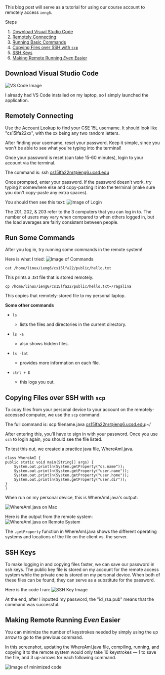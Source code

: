 This blog post will serve as a tutorial for using our course account to remotely access ```ieng6```.

Steps
1. [Download Visual Studio Code](#download-visual-studio-code)
2. [Remotely Connecting](#remotely-connecting)
3. [Running Basic Commands](#running-basic-commands)
4. [Copying Files over SSH with ```scp```](#copying-files-over-SSH-with-```scp```)
5. [SSH Keys](#ssh-keys)
6. [Making Remote Running *Even* Easier](#making-remote-running-*even*-easier)

## Download Visual Studio Code 
![VS Code Image](1-vs-code.png)

I already had VS Code installed on my laptop, so I simply launched the application. 

## Remotely Connecting
Use the [Account Lookup](https://sdacs.ucsd.edu/~icc/index.php) to find your CSE 15L username. It should look like "cs15lfa22xx", with the xx being any two random letters. 

After finding your username, reset your password. Keep it simple, since you won't be able to see what you're typing into the terminal!

Once your password is reset (can take 15-60 minutes), login to your account via the terminal. 

The command is:
    ssh cs15lfa22nr@ieng6.ucsd.edu

Once prompted, enter your password. If the password doesn't work, try typing it somewhere else and copy-pasting it into the terminal (make sure you don't copy-paste any extra spaces).

You should then see this text:
![Image of Login](1-acc-login.png)

The 201, 202, & 203 refer to the 3 computers that you can log in to. The number of users may vary when compared to when others logged in, but the load averages are fairly consistent between people.

## Run Some Commands
After you log in, try running some commands in the remote system!

Here is what I tried:
![Image of Commands](1-basic-commands.png)

    cat /home/linux/ieng6/cs15lfa22/public/hello.txt

This prints a .txt file that is stored remotely.

    cp /home/linux/ieng6/cs15lfa22/public/hello.txt~/ragalina

This copies that remotely-stored file to my personal laptop.

**Some other commands**
- ```ls``` 
    - lists the files and directories in the current directory.

- ```ls -a``` 
    - also shows hidden files.

- ```ls -lat``` 
    - provides more information on each file.

- ```ctrl + D```
    - this logs you out.

## Copying Files over SSH with ```scp```

To copy files from your personal device to your account on the remotely-accessed computer, we use the ```scp``` command.

The full command is:
    scp filename.java cs15lfa22nr@ieng6.ucsd.edu:~/

After entering this, you'll have to sign in with your password. Once you use ```ssh``` to login again, you should see the file listed.

To test this out, we created a practice java file, WhereAmI.java.

    class WhereAmI {
    public static void main(String[] args) {
        System.out.println(System.getProperty("os.name"));
        System.out.println(System.getProperty("user.name"));
        System.out.println(System.getProperty("user.home"));
        System.out.println(System.getProperty("user.dir"));
    }
    }

When run on my personal device, this is WhereAmI.java's output:

![WhereAmI.java on Mac](1-whereAmI-on-mac.png)

Here is the output from the remote system:
![WhereAmI.java on Remote System](1-WhereAmI-on-remote.png)

The ```.getProperty``` function in WhereAmI.java shows the different operating systems and locations of the file on the client vs. the server.

## SSH Keys
To make logging in and copying files faster, we can save our password in ssh keys. The public key file is stored on my account for the remote access system while the private one is stored on my personal device. When both of these files can be found, they can serve as a substitute for the password. 

Here is the code I ran:
![SSH Key Image](1-ssh-keys.png)

At the end, after I inputted my password, the "id_rsa.pub" means that the command was successful.

## Making Remote Running *Even* Easier

You can minimize the number of keystrokes needed by simply using the up arrow to go to the previous command. 

In this screenshot, updating the WhereAmI.java file, compiling, running, and copying it to the remote system would only take 10 keystrokes — 1 to save the file, and 3 up-arrows for each following command.

![Image of minimized code](1-scp-practice.png)














